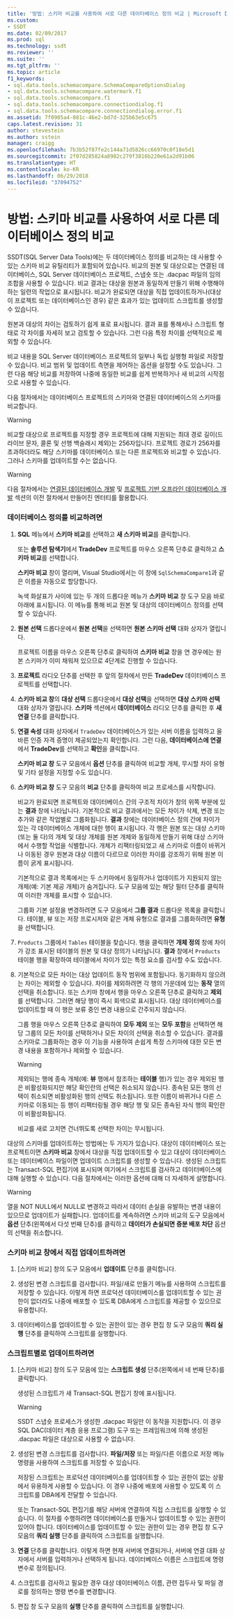 ```yaml
---
title: '방법: 스키마 비교를 사용하여 서로 다른 데이터베이스 정의 비교 | Microsoft Docs'
ms.custom:
- SSDT
ms.date: 02/09/2017
ms.prod: sql
ms.technology: ssdt
ms.reviewer: ''
ms.suite: ''
ms.tgt_pltfrm: ''
ms.topic: article
f1_keywords:
- sql.data.tools.schemacompare.SchemaCompareOptionsDialog
- sql.data.tools.schemacompare.watermark.f1
- sql.data.tools.schemacompare.f1
- sql.data.tools.schemacompare.connectiondialog.f1
- sql.data.tools.schemacompare.connectiondialog.error.f1
ms.assetid: 7f0905a4-081c-46e2-bd7d-325b63e5c675
caps.latest.revision: 31
author: stevestein
ms.author: sstein
manager: craigg
ms.openlocfilehash: 7b3b52f87fe2c144a71d5826cc66970c0f18e5d1
ms.sourcegitcommit: 2f07d285824a8982c279f3816b220e61a2d91b06
ms.translationtype: HT
ms.contentlocale: ko-KR
ms.lasthandoff: 06/29/2018
ms.locfileid: "37094752"
---
```

# <a name="how-to-use-schema-compare-to-compare-different-database-definitions"></a>방법: 스키마 비교를 사용하여 서로 다른 데이터베이스 정의 비교
SSDT(SQL Server Data Tools)에는 두 데이터베이스 정의를 비교하는 데 사용할 수 있는 스키마 비교 유틸리티가 포함되어 있습니다.  비교의 원본 및 대상으로는 연결된 데이터베이스, SQL Server 데이터베이스 프로젝트, 스냅숏 또는 .dacpac 파일의 임의 조합을 사용할 수 있습니다.  비교 결과는 대상을 원본과 동일하게 만들기 위해 수행해야 하는 일련의 작업으로 표시됩니다.  비교가 완료되면 대상을 직접 업데이트하거나(대상이 프로젝트 또는 데이터베이스인 경우) 같은 효과가 있는 업데이트 스크립트를 생성할 수 있습니다.  
  
원본과 대상의 차이는 검토하기 쉽게 표로 표시됩니다.  결과 표를 통해서나 스크립트 형태로 각 차이를 자세히 보고 검토할 수 있습니다.  그런 다음 특정 차이를 선택적으로 제외할 수 있습니다.  
  
비교 내용을 SQL Server 데이터베이스 프로젝트의 일부나 독립 실행형 파일로 저장할 수 있습니다.  비교 범위 및 업데이트 측면을 제어하는 옵션을 설정할 수도 있습니다.  그런 다음 해당 비교를 저장하여 나중에 동일한 비교를 쉽게 반복하거나 새 비교의 시작점으로 사용할 수 있습니다.  
  
다음 절차에서는 데이터베이스 프로젝트의 스키마와 연결된 데이터베이스의 스키마를 비교합니다.  
  
> [!WARNING]  
> 비교할 대상으로 프로젝트를 지정할 경우 프로젝트에 대해 지원되는 최대 경로 길이(드라이브 문자, 콜론 및 선행 백슬래시 제외)는 256자입니다. 프로젝트 경로가 256자를 초과하더라도 해당 스키마를 데이터베이스 또는 다른 프로젝트와 비교할 수 있습니다. 그러나 스키마를 업데이트할 수는 없습니다.  
  
> [!WARNING]  
> 다음 절차에서는 [연결된 데이터베이스 개발](../ssdt/connected-database-development.md) 및 [프로젝트 기반 오프라인 데이터베이스 개발](../ssdt/project-oriented-offline-database-development.md) 섹션의 이전 절차에서 만들어진 엔터티를 활용합니다.  
  
### <a name="to-compare-database-definitions"></a>데이터베이스 정의를 비교하려면  
  
1.  **SQL** 메뉴에서 **스키마 비교**를 선택하고 **새 스키마 비교**를 클릭합니다.  
  
    또는 **솔루션 탐색기**에서 **TradeDev** 프로젝트를 마우스 오른쪽 단추로 클릭하고 **스키마 비교**를 선택합니다.  
  
    **스키마 비교** 창이 열리며, Visual Studio에서는 이 창에 `SqlSchemaCompare1`과 같은 이름을 자동으로 할당합니다.  
  
    녹색 화살표가 사이에 있는 두 개의 드롭다운 메뉴가 **스키마 비교** 창 도구 모음 바로 아래에 표시됩니다. 이 메뉴를 통해 비교 원본 및 대상의 데이터베이스 정의를 선택할 수 있습니다.  
  
2.  **원본 선택** 드롭다운에서 **원본 선택**을 선택하면 **원본 스키마 선택** 대화 상자가 열립니다.  
  
    프로젝트 이름을 마우스 오른쪽 단추로 클릭하여 **스키마 비교** 창을 연 경우에는 원본 스키마가 이미 채워져 있으므로 4단계로 진행할 수 있습니다.  
  
3.  **프로젝트** 라디오 단추를 선택한 후 앞의 절차에서 만든 **TradeDev** 데이터베이스 프로젝트를 선택합니다.  
  
4.  **스키마 비교 창**의 **대상 선택** 드롭다운에서 **대상 선택**을 선택하면 **대상 스키마 선택** 대화 상자가 열립니다. **스키마** 섹션에서 **데이터베이스** 라디오 단추를 클릭한 후 **새 연결** 단추를 클릭합니다.  
  
5.  **연결 속성** 대화 상자에서 `TradeDev` 데이터베이스가 있는 서버 이름을 입력하고 올바른 인증 자격 증명이 제공되었는지 확인합니다. 그런 다음, **데이터베이스에 연결**에서 **TradeDev**를 선택하고 **확인**을 클릭합니다.  
  
    **스키마 비교 창** 도구 모음에서 **옵션** 단추를 클릭하여 비교할 개체, 무시할 차이 유형 및 기타 설정을 지정할 수도 있습니다.  
  
6.  **스키마 비교 창** 도구 모음의 **비교** 단추를 클릭하여 비교 프로세스를 시작합니다.  
  
    비교가 완료되면 프로젝트와 데이터베이스 간의 구조적 차이가 창의 위쪽 부분에 있는 **결과** 창에 나타납니다. 기본적으로 비교 결과에서는 모든 차이가 삭제, 변경 또는 추가와 같은 작업별로 그룹화됩니다. **결과** 창에는 데이터베이스 정의 간에 차이가 있는 각 데이터베이스 개체에 대한 행이 표시됩니다. 각 행은 원본 또는 대상 스키마(또는 둘 다)의 개체 및 대상 개체를 원본 개체와 동일하게 만들기 위해 대상 스키마에서 수행할 작업을 식별합니다.  개체가 리팩터링되었고 새 스키마로 이름이 바뀌거나 이동된 경우 원본과 대상 이름이 다르므로 이러한 차이를 강조하기 위해 원본 이름이 굵게 표시됩니다.  
  
    기본적으로 결과 목록에서는 두 스키마에서 동일하거나 업데이트가 지원되지 않는 개체(예: 기본 제공 개체)가 숨겨집니다.  도구 모음에 있는 해당 필터 단추를 클릭하여 이러한 개체를 표시할 수 있습니다.  
  
    그룹화 기본 설정을 변경하려면 도구 모음에서 **그룹 결과** 드롭다운 목록을 클릭합니다.  테이블, 뷰 또는 저장 프로시저와 같은 개체 유형으로 결과를 그룹화하려면 **유형**을 선택합니다.  
  
7.  `Products` 그룹에서 `Tables` 테이블을 찾습니다. 행을 클릭하면 **개체 정의** 창에 차이가 강조 표시된 테이블의 원본 및 대상 정의가 나타납니다. **결과** 창에서 `Products` 테이블 행을 확장하여 테이블에서 차이가 있는 특정 요소를 검사할 수도 있습니다.  
  
8.  기본적으로 모든 차이는 대상 업데이트 동작 범위에 포함됩니다. 동기화하지 않으려는 차이는 제외할 수 있습니다. 차이를 제외하려면 각 행의 가운데에 있는 **동작** 열의 선택을 취소합니다. 또는 스키마 창에서 행을 마우스 오른쪽 단추로 클릭하고 **제외**를 선택합니다. 그러면 해당 행이 즉시 회색으로 표시됩니다. 대상 데이터베이스를 업데이트할 때 이 행은 보류 중인 변경 내용으로 간주되지 않습니다.  
  
    그룹 행을 마우스 오른쪽 단추로 클릭하여 **모두 제외** 또는 **모두 포함**을 선택하면 해당 그룹의 모든 차이를 선택하거나 모든 차이의 선택을 취소할 수 있습니다. 결과를 스키마로 그룹화하는 경우 이 기능을 사용하여 손쉽게 특정 스키마에 대한 모든 변경 내용을 포함하거나 제외할 수 있습니다.  
  
    > [!WARNING]  
    > 제외되는 행에 종속 개체(예: **뷰** 행에서 참조하는 **테이블** 행)가 있는 경우 제외된 행은 비활성화되지만 해당 확인란의 선택은 취소되지 않습니다. 종속된 모든 행의 선택이 취소되면 비활성화된 행의 선택도 취소됩니다. 또한 이름이 바뀌거나 다른 스키마로 이동되는 등 행이 리팩터링될 경우 해당 행 및 모든 종속된 자식 행의 확인란이 비활성화됩니다.  
    >   
    > 비교를 새로 고치면 건너뛰도록 선택한 차이는 무시됩니다.  
  
대상의 스키마를 업데이트하는 방법에는 두 가지가 있습니다. 대상이 데이터베이스 또는 프로젝트이면 **스키마 비교** 창에서 대상을 직접 업데이트할 수 있고 대상이 데이터베이스 또는 데이터베이스 파일이면 업데이트 스크립트를 생성할 수 있습니다.  생성된 스크립트는 Transact\-SQL 편집기에 표시되며 여기에서 스크립트를 검사하고 데이터베이스에 대해 실행할 수 있습니다. 다음 절차에서는 이러한 옵션에 대해 더 자세하게 설명합니다.  
  
> [!WARNING]  
> 열을 NOT NULL에서 NULL로 변경하고 따라서 데이터 손실을 유발하는 변경 내용이 있으므로 업데이트가 실패합니다. 업데이트를 계속하려면 스키마 비교의 도구 모음에서 **옵션** 단추(왼쪽에서 다섯 번째 단추)를 클릭하고 **데이터가 손실되면 증분 배포 차단** 옵션의 선택을 취소합니다.  
  
### <a name="to-update-directly-in-the-schema-compare-window"></a>스키마 비교 창에서 직접 업데이트하려면  
  
1.  [스키마 비교] 창의 도구 모음에서 **업데이트** 단추를 클릭합니다.  
  
2.  생성된 변경 스크립트를 검사합니다. 파일/새로 만들기 메뉴를 사용하여 스크립트를 저장할 수 있습니다. 이렇게 하면 프로덕션 데이터베이스를 업데이트할 수 있는 권한이 없더라도 나중에 배포할 수 있도록 DBA에게 스크립트를 제공할 수 있으므로 유용합니다.  
  
3.  데이터베이스를 업데이트할 수 있는 권한이 있는 경우 편집 창 도구 모음의 **쿼리 실행** 단추를 클릭하여 스크립트를 실행합니다.  
  
### <a name="to-update-by-script"></a>스크립트별로 업데이트하려면  
  
1.  [스키마 비교] 창의 도구 모음에 있는 **스크립트 생성** 단추(왼쪽에서 네 번째 단추)를 클릭합니다.  
  
    생성된 스크립트가 새 Transact\-SQL 편집기 창에 표시됩니다.  
  
    > [!WARNING]  
    > SSDT 스냅숏 프로세스가 생성한 .dacpac 파일만 이 동작을 지원합니다.  이 경우 SQL DAC(데이터 계층 응용 프로그램) 도구 또는 프레임워크에 의해 생성된 .dacpac 파일은 대상으로 사용할 수 없습니다.  
  
2.  생성된 변경 스크립트를 검사합니다. **파일/저장** 또는 파일/다른 이름으로 저장 메뉴 명령을 사용하여 스크립트를 저장할 수 있습니다.  
  
    저장된 스크립트는 프로덕션 데이터베이스를 업데이트할 수 있는 권한이 없는 상황에서 유용하게 사용할 수 있습니다. 이 경우 나중에 배포에 사용할 수 있도록 이 스크립트를 DBA에게 전달할 수 있습니다.  
  
    또는 Transact\-SQL 편집기를 해당 서버에 연결하여 직접 스크립트를 실행할 수 있습니다. 이 절차를 수행하려면 데이터베이스를 만들거나 업데이트할 수 있는 권한이 있어야 합니다. 데이터베이스를 업데이트할 수 있는 권한이 있는 경우 편집 창 도구 모음의 **쿼리 실행** 단추를 클릭하여 스크립트를 실행합니다.  
  
3.  **연결** 단추를 클릭합니다. 이렇게 하면 현재 서버에 연결되거나, 서버에 연결 대화 상자에서 서버를 입력하거나 선택하게 됩니다.  데이터베이스 이름은 스크립트에 명령 변수로 정의됩니다.  
  
4.  스크립트를 검사하고 필요한 경우 대상 데이터베이스 이름, 관련 접두사 및 파일 경로를 정의하는 명령 변수를 변경합니다.  
  
5.  편집 창 도구 모음의 **실행** 단추를 클릭하여 스크립트를 실행합니다.  
  
